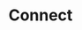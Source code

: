 ---
layout: index
title:  "Connect"
children: ["alpha", "small-groups", "children", "youth", "men", "ladies", "seniors"]
group: "navigation"
---